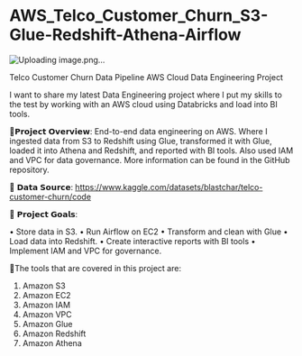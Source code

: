# AWS_Telco_Customer_Churn_S3-Glue-Redshift-Athena-Airflow

![Uploading image.png…]()

Telco Customer Churn Data Pipeline 
AWS Cloud Data Engineering Project 

I want to share my latest Data Engineering project where I put my skills to the test by working with an AWS cloud using Databricks and load into BI tools.

🔬𝗣𝗿𝗼𝗷𝗲𝗰𝘁 𝗢𝘃𝗲𝗿𝘃𝗶𝗲𝘄: End-to-end data engineering on AWS. Where I ingested data from S3 to Redshift using Glue, transformed it with Glue, loaded it into Athena and Redshift, and reported with BI tools. Also used IAM and VPC for data governance. More information can be found in the GitHub repository.

💾 𝗗𝗮𝘁𝗮 𝗦𝗼𝘂𝗿𝗰𝗲: https://www.kaggle.com/datasets/blastchar/telco-customer-churn/code

🎯 𝗣𝗿𝗼𝗷𝗲𝗰𝘁 𝗚𝗼𝗮𝗹𝘀:

• Store data in S3.
• Run Airflow on EC2
• Transform and clean with Glue
• Load data into Redshift.
• Create interactive reports with BI tools
• Implement IAM and VPC for governance.

 🔧The tools that are covered in this project are:

1. Amazon S3
2. Amazon EC2
3. Amazon IAM
4. Amazon VPC
5. Amazon Glue
6. Amazon Redshift
7. Amazon Athena


  
